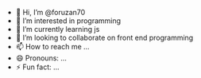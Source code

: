 - 👋 Hi, I’m @foruzan70
- 👀 I’m interested in programming
- 🌱 I’m currently learning js
- 💞️ I’m looking to collaborate on front end programming
- 📫 How to reach me ...
- 😄 Pronouns: ...
- ⚡ Fun fact: ...

<!---
foruzan70/foruzan70 is a ✨ special ✨ repository because its `README.md` (this file) appears on your GitHub profile.
You can click the Preview link to take a look at your changes.
--->
